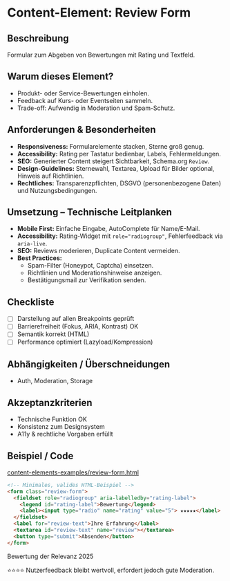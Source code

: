 # Content-Element: Review Form

## Beschreibung
Formular zum Abgeben von Bewertungen mit Rating und Textfeld.

## Warum dieses Element?
- Produkt- oder Service-Bewertungen einholen.
- Feedback auf Kurs- oder Eventseiten sammeln.
- Trade-off: Aufwendig in Moderation und Spam-Schutz.

## Anforderungen & Besonderheiten
- **Responsiveness:** Formularelemente stacken, Sterne groß genug.
- **Accessibility:** Rating per Tastatur bedienbar, Labels, Fehlermeldungen.
- **SEO:** Generierter Content steigert Sichtbarkeit, Schema.org `Review`.
- **Design-Guidelines:** Sternewahl, Textarea, Upload für Bilder optional, Hinweis auf Richtlinien.
- **Rechtliches:** Transparenzpflichten, DSGVO (personenbezogene Daten) und Nutzungsbedingungen.

## Umsetzung – Technische Leitplanken
- **Mobile First:** Einfache Eingabe, AutoComplete für Name/E-Mail.
- **Accessibility:** Rating-Widget mit `role="radiogroup"`, Fehlerfeedback via `aria-live`.
- **SEO:** Reviews moderieren, Duplicate Content vermeiden.
- **Best Practices:**
  - Spam-Filter (Honeypot, Captcha) einsetzen.
  - Richtlinien und Moderationshinweise anzeigen.
  - Bestätigungsmail zur Verifikation senden.

## Checkliste
- [ ] Darstellung auf allen Breakpoints geprüft
- [ ] Barrierefreiheit (Fokus, ARIA, Kontrast) OK
- [ ] Semantik korrekt (HTML)
- [ ] Performance optimiert (Lazyload/Kompression)

## Abhängigkeiten / Überschneidungen
- Auth, Moderation, Storage

## Akzeptanzkriterien
- Technische Funktion OK
- Konsistenz zum Designsystem
- A11y & rechtliche Vorgaben erfüllt

## Beispiel / Code
[content-elements-examples/review-form.html](../content-elements-examples/review-form.html)

```html
<!-- Minimales, valides HTML-Beispiel -->
<form class="review-form">
  <fieldset role="radiogroup" aria-labelledby="rating-label">
    <legend id="rating-label">Bewertung</legend>
    <label><input type="radio" name="rating" value="5"> ★★★★★</label>
  </fieldset>
  <label for="review-text">Ihre Erfahrung</label>
  <textarea id="review-text" name="review"></textarea>
  <button type="submit">Absenden</button>
</form>
```

Bewertung der Relevanz 2025

⭐⭐⭐⭐ Nutzerfeedback bleibt wertvoll, erfordert jedoch gute Moderation.
